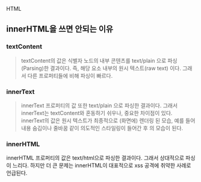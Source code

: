 HTML

## innerHTML을 쓰면 안되는 이유

### textContent

> textContent의 값은 식별자 노드의 내부 콘텐츠를 text/plain 으로 파싱(Parsing)한 결과이다.
> 즉, 해당 요소 내부의 원시 텍스트(raw text) 이다. 그래서 다른 프로퍼티들에 비해 파싱이 빠르다.

### innerText

> innerText 프로퍼티의 값 또한 text/plain 으로 파싱한 결과이다. 그래서 innerText는 textContent와 혼동하기 쉬우나, 중요한 차이점이 있다. innerText의 값은 원시 텍스트가 최종적으로 (화면에) 렌더링 된 모습, 예를 들어 내용 숨김이나 줄바꿈 같이 의도적인 스타일링이 들어간 후 의 모습이 된다.

### innerHTML

innerHTML 프로퍼티의 값은 text/html으로 파싱한 결과이다. 그래서 상대적으로 파싱이 느리다.
하지만 더 큰 문제는 innerHTML이 대표적으로 xss 공격에 취약한 사례로 언급된다.
